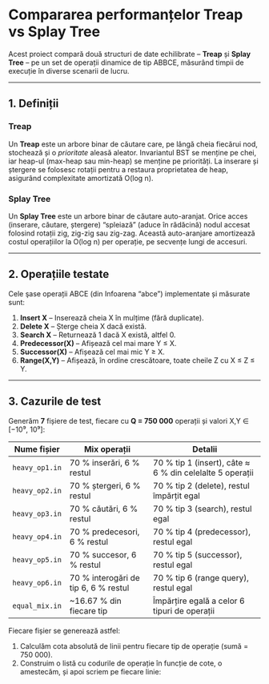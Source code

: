 # Compararea performanțelor Treap vs Splay Tree

Acest proiect compară două structuri de date echilibrate – **Treap** și **Splay Tree** – pe un set de operații dinamice de tip ABBCE, măsurând timpii de execuție în diverse scenarii de lucru.

---

## 1. Definiții

### Treap  
Un **Treap** este un arbore binar de căutare care, pe lângă cheia fiecărui nod, stochează și o _prioritate_ aleasă aleator. Invariantul BST se menține pe chei, iar heap-ul (max-heap sau min-heap) se menține pe priorități. La inserare și ștergere se folosesc rotații pentru a restaura proprietatea de heap, asigurând complexitate amortizată O(log n).

### Splay Tree  
Un **Splay Tree** este un arbore binar de căutare auto-aranjat. Orice acces (inserare, căutare, ștergere) “spleiază” (aduce în rădăcină) nodul accesat folosind rotații zig, zig-zig sau zig-zag. Această auto-aranjare amortizează costul operațiilor la O(log n) per operație, pe secvențe lungi de accesuri.

---

## 2. Operațiile testate

Cele şase operații ABCE (din Infoarena “abce”) implementate și măsurate sunt:

1. **Insert X** – Inserează cheia X în mulțime (fără duplicate).  
2. **Delete X** – Șterge cheia X dacă există.  
3. **Search X** – Returnează 1 dacă X există, altfel 0.  
4. **Predecessor(X)** – Afișează cel mai mare Y ≤ X.  
5. **Successor(X)** – Afișează cel mai mic Y ≥ X.  
6. **Range(X,Y)** – Afișează, în ordine crescătoare, toate cheile Z cu X ≤ Z ≤ Y.

---

## 3. Cazurile de test

Generăm **7** fișiere de test, fiecare cu **Q = 750 000** operații și valori X,Y ∈ [−10⁹, 10⁹]:

| Nume fișier   | Mix operații                   | Detalii                                                                                     |
|---------------|--------------------------------|---------------------------------------------------------------------------------------------|  
| `heavy_op1.in` | 70 % inserări, 6 % restul      | 70 % tip 1 (insert), câte ≈ 6 % din celelalte 5 operații                                     |
| `heavy_op2.in` | 70 % ștergeri, 6 % restul      | 70 % tip 2 (delete), restul împărțit egal                                                  |
| `heavy_op3.in` | 70 % căutări, 6 % restul       | 70 % tip 3 (search), restul egal                                                            |
| `heavy_op4.in` | 70 % predecesori, 6 % restul   | 70 % tip 4 (predecessor), restul egal                                                       |
| `heavy_op5.in` | 70 % succesor, 6 % restul      | 70 % tip 5 (successor), restul egal                                                         |
| `heavy_op6.in` | 70 % interogări de tip 6, 6 % restul | 70 % tip 6 (range query), restul egal                                                |
| `equal_mix.in` | ~16.67 % din fiecare tip       | Împărțire egală a celor 6 tipuri de operații                                                |

Fiecare fișier se generează astfel:
1. Calculăm cota absolută de linii pentru fiecare tip de operație (sumă = 750 000).  
2. Construim o listă cu codurile de operație în funcție de cote, o amestecăm, și apoi scriem pe fiecare linie:
